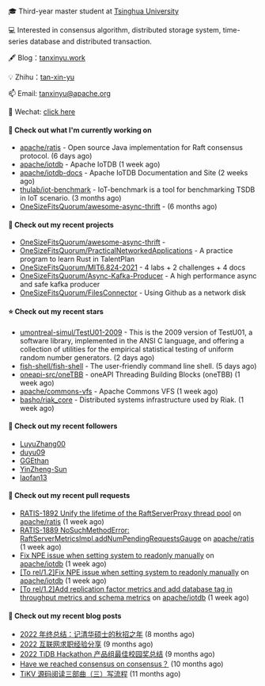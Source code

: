 🎓 Third-year master student at [Tsinghua University](https://www.tsinghua.edu.cn/)

💻 Interested in consensus algorithm, distributed storage system, time-series database and distributed transaction.

🖋 Blog：[tanxinyu.work](https://tanxinyu.work)

💡 Zhihu：[tan-xin-yu](https://www.zhihu.com/people/tan-xin-yu-22)

📫 Email: [tanxinyu@apache.org](mailto:tanxinyu@apache.org)

💬 Wechat: [click here](https://github.com/LebronAl/LebronAl/issues/1)

#### 👷 Check out what I'm currently working on

- [apache/ratis](https://github.com/apache/ratis) - Open source Java implementation for Raft consensus protocol. (6 days ago)
- [apache/iotdb](https://github.com/apache/iotdb) - Apache IoTDB (1 week ago)
- [apache/iotdb-docs](https://github.com/apache/iotdb-docs) - Apache IoTDB Documentation and Site (2 weeks ago)
- [thulab/iot-benchmark](https://github.com/thulab/iot-benchmark) - IoT-benchmark is a tool for benchmarking TSDB in IoT scenario. (3 months ago)
- [OneSizeFitsQuorum/awesome-async-thrift](https://github.com/OneSizeFitsQuorum/awesome-async-thrift) -  (6 months ago)

#### 🌱 Check out my recent projects

- [OneSizeFitsQuorum/awesome-async-thrift](https://github.com/OneSizeFitsQuorum/awesome-async-thrift) - 
- [OneSizeFitsQuorum/PracticalNetworkedApplications](https://github.com/OneSizeFitsQuorum/PracticalNetworkedApplications) - A practice program to learn Rust in TalentPlan
- [OneSizeFitsQuorum/MIT6.824-2021](https://github.com/OneSizeFitsQuorum/MIT6.824-2021) - 4 labs &#43; 2 challenges &#43; 4 docs
- [OneSizeFitsQuorum/Async-Kafka-Producer](https://github.com/OneSizeFitsQuorum/Async-Kafka-Producer) - A high performance async and safe kafka producer
- [OneSizeFitsQuorum/FilesConnector](https://github.com/OneSizeFitsQuorum/FilesConnector) - Using Github as a network disk

#### ⭐ Check out my recent stars

- [umontreal-simul/TestU01-2009](https://github.com/umontreal-simul/TestU01-2009) - This is the 2009 version of TestU01, a software library, implemented in the ANSI C language, and offering a collection of utilities for the empirical statistical testing of uniform random number generators. (2 days ago)
- [fish-shell/fish-shell](https://github.com/fish-shell/fish-shell) - The user-friendly command line shell. (5 days ago)
- [oneapi-src/oneTBB](https://github.com/oneapi-src/oneTBB) - oneAPI Threading Building Blocks (oneTBB) (1 week ago)
- [apache/commons-vfs](https://github.com/apache/commons-vfs) - Apache Commons VFS (1 week ago)
- [basho/riak_core](https://github.com/basho/riak_core) - Distributed systems infrastructure used by Riak. (1 week ago)

#### 👯 Check out my recent followers

- [LuyuZhang00](https://github.com/LuyuZhang00)
- [duyu09](https://github.com/duyu09)
- [GGEthan](https://github.com/GGEthan)
- [YinZheng-Sun](https://github.com/YinZheng-Sun)
- [laofan13](https://github.com/laofan13)

#### 🔨 Check out my recent pull requests

- [RATIS-1892 Unify the lifetime of the RaftServerProxy thread pool](https://github.com/apache/ratis/pull/923) on [apache/ratis](https://github.com/apache/ratis) (1 week ago)
- [RATIS-1889 NoSuchMethodError: RaftServerMetricsImpl.addNumPendingRequestsGauge](https://github.com/apache/ratis/pull/922) on [apache/ratis](https://github.com/apache/ratis) (1 week ago)
- [Fix NPE issue when setting system to readonly manually](https://github.com/apache/iotdb/pull/11166) on [apache/iotdb](https://github.com/apache/iotdb) (1 week ago)
- [[To rel/1.2]Fix NPE issue when setting system to readonly manually](https://github.com/apache/iotdb/pull/11165) on [apache/iotdb](https://github.com/apache/iotdb) (1 week ago)
- [[To rel/1.2]Add replication factor metrics and add database tag in throughput metrics and schema metrics](https://github.com/apache/iotdb/pull/11154) on [apache/iotdb](https://github.com/apache/iotdb) (1 week ago)

#### 📜 Check out my recent blog posts

- [2022 年终总结：记清华硕士的秋招之年](https://tanxinyu.work/2022-annual-summary/) (8 months ago)
- [2022 互联网求职经验分享](https://tanxinyu.work/2022-internet-job-hunting-experience-sharing/) (9 months ago)
- [2022 TiDB Hackathon 产品组最佳校园奖总结](https://tanxinyu.work/2022-tidb-hackathon/) (9 months ago)
- [Have we reached consensus on consensus？](https://tanxinyu.work/have-we-reached-consensus-on-consensus/) (10 months ago)
- [TiKV 源码阅读三部曲（三）写流程](https://tanxinyu.work/tikv-source-code-reading-write/) (11 months ago)
